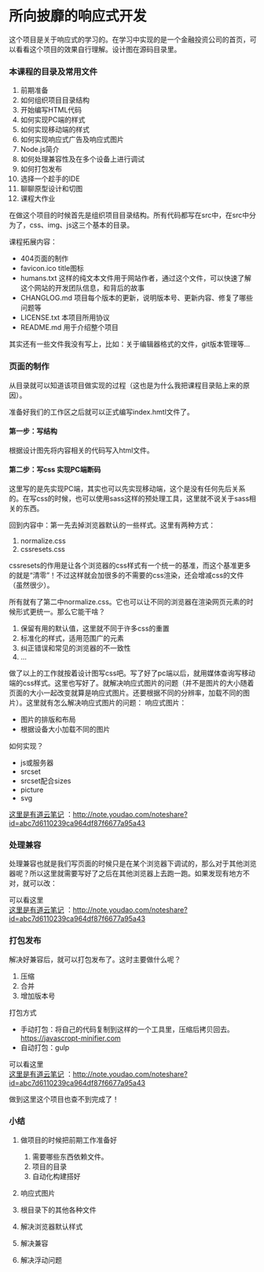 # 所向披靡的响应式开发
这个项目是关于响应式的学习的。在学习中实现的是一个金融投资公司的首页，可以看看这个项目的效果自行理解。设计图在源码目录里。

### 本课程的目录及常用文件
1. 前期准备
2. 如何组织项目目录结构
3. 开始编写HTML代码
4. 如何实现PC端的样式
5. 如何实现移动端的样式
6. 如何实现响应式广告及响应式图片
7. Node.js简介
8. 如何处理兼容性及在多个设备上进行调试
9. 如何打包发布
10. 选择一个趁手的IDE
11. 聊聊原型设计和切图
12. 课程大作业 


在做这个项目的时候首先是组织项目目录结构。所有代码都写在src中，在src中分为了，css、img、js这三个基本的目录。

课程拓展内容：
- 404页面的制作
- favicon.ico title图标
- humans.txt 这样的纯文本文件用于网站作者，通过这个文件，可以快速了解这个网站的开发团队信息，和背后的故事
- CHANGLOG.md 项目每个版本的更新，说明版本号、更新内容、修复了哪些问题等
- LICENSE.txt 本项目所用协议
- README.md 用于介绍整个项目

其实还有一些文件我没有写上，比如：关于编辑器格式的文件，git版本管理等...


### 页面的制作
从目录就可以知道该项目做实现的过程（这也是为什么我把课程目录贴上来的原因）。  

准备好我们的工作区之后就可以正式编写index.hmtl文件了。

#### 第一步：写结构
根据设计图先将内容相关的代码写入html文件。

#### 第二步：写css 实现PC端断码
这里写的是先实现PC端，其实也可以先实现移动端，这个是没有任何先后关系的。在写css的时候，也可以使用sass这样的预处理工具，这里就不说关于sass相关的东西。

回到内容中：第一先去掉浏览器默认的一些样式。这里有两种方式：
1. normalize.css
2. cssresets.css

cssresets的作用是让各个浏览器的css样式有一个统一的基准，而这个基准更多的就是“清零”！不过这样就会加很多的不需要的css渲染，还会增减css的文件（虽然很少）。

所有就有了第二中normalize.css。它也可以让不同的浏览器在渲染网页元素的时候形式更统一。那么它能干啥？
1. 保留有用的默认值，这里就不同于许多css的重置
2. 标准化的样式，适用范围广的元素
3. 纠正错误和常见的浏览器的不一致性
4. ...

做了以上的工作就按着设计图写css吧。写了好了pc端以后，就用媒体查询写移动端的css样式。这里也写好了。就解决响应式图片的问题（并不是图片的大小随着页面的大小一起改变就算是响应式图片。还要根据不同的分辨率，加载不同的图片）。这里就有怎么解决响应式图片的问题：
响应式图片：
- 图片的排版和布局
- 根据设备大小加载不同的图片

如何实现？
- js或服务器
- srcset
- srcset配合sizes
- picture
- svg

[这里是有道云笔记](http://note.youdao.com/noteshare?id=abc7d6110239ca964df87f6677a95a43) ：http://note.youdao.com/noteshare?id=abc7d6110239ca964df87f6677a95a43


### 处理兼容
处理兼容也就是我们写页面的时候只是在某个浏览器下调试的，那么对于其他浏览器呢？所以这里就需要写好了之后在其他浏览器上去跑一跑。如果发现有地方不对，就可以改：

可以看这里  
[这里是有道云笔记](http://note.youdao.com/noteshare?id=abc7d6110239ca964df87f6677a95a43) ：http://note.youdao.com/noteshare?id=abc7d6110239ca964df87f6677a95a43


### 打包发布
解决好兼容后，就可以打包发布了。这时主要做什么呢？
1. 压缩
2. 合并
3. 增加版本号

打包方式
- 手动打包：将自己的代码复制到这样的一个工具里，压缩后拷贝回去。
https://javascropt-minifier.com
- 自动打包：gulp

可以看这里  
[这里是有道云笔记](http://note.youdao.com/noteshare?id=abc7d6110239ca964df87f6677a95a43) ：http://note.youdao.com/noteshare?id=abc7d6110239ca964df87f6677a95a43

做到这里这个项目也查不到完成了！

### 小结
1. 做项目的时候把前期工作准备好
    1. 需要哪些东西依赖文件。
    2. 项目的目录
    3. 自动化构建搭好

2. 响应式图片
3. 根目录下的其他各种文件
3. 解决浏览器默认样式
4. 解决兼容
5. 解决浮动问题










